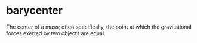 # barycenter
The center of a mass; often specifically, the point at which the gravitational forces exerted by two objects are equal.
